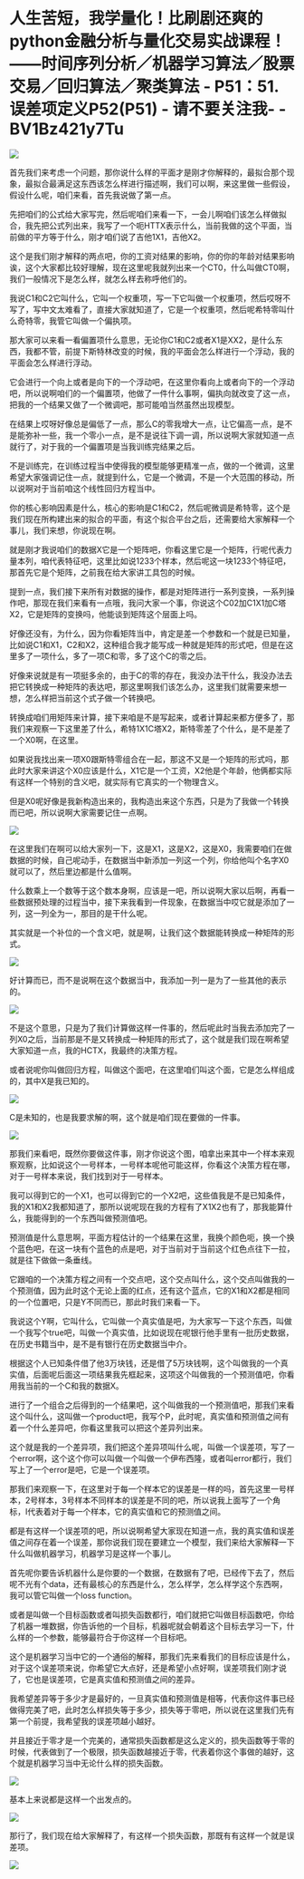# 人生苦短，我学量化！比刷剧还爽的python金融分析与量化交易实战课程！——时间序列分析／机器学习算法／股票交易／回归算法／聚类算法 - P51：51.误差项定义P52(P51) - 请不要关注我- - BV1Bz421y7Tu

![](img/cc7ae9cb28f450b823e2a0ca1eb8c884_0.png)

首先我们来考虑一个问题，那你说什么样的平面才是刚才你解释的，最拟合那个现象，最拟合最满足这东西该怎么样进行描述啊，我们可以啊，来这里做一些假设，假设什么呢，咱们来看，首先我说做了第一点。

先把咱们的公式给大家写完，然后呢咱们来看一下，一会儿啊咱们该怎么样做拟合，我先把公式列出来，我写了一个呃HTTX表示什么，当前我做的这个平面，当前做的平方等于什么，刚才咱们说了吉他1X1，吉他X2。

这个是我们刚才解释的两点吧，你的工资对结果的影响，你的你的年龄对结果影响诶，这个大家都比较好理解，现在这里呢我就列出来一个CT0，什么叫做CT0啊，我们一般情况下是怎么样，就怎么样去称呼他们的。

我说C1和C2它叫什么，它叫一个权重项，写一下它叫做一个权重项，然后哎呀不写了，写中文太难看了，直接大家就知道了，它是一个权重项，然后呢希特零叫什么奇特零，我管它叫做一个偏执项。

那大家可以来看一看偏置项什么意思，无论你C1和C2或者X1是XX2，是什么东西，我都不管，前提下斯特林改变的时候，我的平面会怎么样进行一个浮动，我的平面会怎么样进行浮动。

它会进行一个向上或者是向下的一个浮动吧，在这里你看向上或者向下的一个浮动吧，所以说啊咱们的一个偏置项，他做了一件什么事啊，偏执向就改变了这一点，把我的一个结果又做了一个微调吧，那可能咱当然虽然出现模型。

在结果上哎呀好像总是偏低了一点，那么C的零我增大一点，让它偏高一点，是不是能弥补一些，我一个零小一点，是不是说往下调一调，所以说啊大家就知道一点就行了，对于我的一个偏置项是当我训练完结果之后。

不是训练完，在训练过程当中使得我的模型能够更精准一点，做的一个微调，这里希望大家强调记住一点，就提到什么，它是一个微调，不是一个大范围的移动，所以说啊对于当前咱这个线性回归方程当中。

你的核心影响因素是什么，核心的影响是C1和C2，然后呢微调是希特零，这个是我们现在所构建出来的拟合的平面，有这个拟合平台之后，还需要给大家解释一个事儿，我们来想，你说现在啊。

就是刚才我说咱们的数据X它是一个矩阵吧，你看这里它是一个矩阵，行呢代表力量本列，咱代表特征吧，这里比如说1233个样本，然后呢这一块1233个特征吧，那首先它是个矩阵，之前我在给大家讲工具包的时候。

提到一点，我们接下来所有对数据的操作，都是对矩阵进行一系列变换，一系列操作吧，那现在我们来看有一点哦，我问大家一个事，你说这个C02加C1X1加C塔X2，它是矩阵的变换吗，他能谈到矩阵这个层面上吗。

好像还没有，为什么，因为你看矩阵当中，肯定是差一个参数和一个就是已知量，比如说C1和X1，C2和X2，这种组合我才能写成一种就是矩阵的形式吧，但是在这里多了一项什么，多了一项C和零，多了这个C的零之后。

好像来说就是有一项挺多余的，由于C的零的存在，我没办法干什么，我没办法去把它转换成一种矩阵的表达吧，那这里啊我们该怎么办，这里我们就需要来想一想，怎么样把当前这个式子做一个转换吧。

转换成咱们用矩阵来计算，接下来咱是不是写起来，或者计算起来都方便多了，那我们来观察一下这里差了什么，希特1X1C塔X2，斯特零差了个什么，是不是差了一个X0啊，在这里。

如果说我找出来一项X0跟斯特零组合在一起，那这不又是一个矩阵的形式吗，那此时大家来讲这个X0应该是什么，X1它是一个工资，X2他是个年龄，他俩都实际有这样一个特别的含义吧，就实际有它真实的一个物理含义。

但是X0呢好像是我新构造出来的，我构造出来这个东西，只是为了我做一个转换而已吧，所以说啊大家需要记住一点啊。



![](img/cc7ae9cb28f450b823e2a0ca1eb8c884_2.png)

在这里我们在啊可以给大家列一下，这是X1，这是X2，这是X0，我需要咱们在做数据的时候，自己呢动手，在数据当中新添加一列这一个列，你给他叫个名字X0就可以了，然后里边都是什么值啊。

什么数乘上一个数等于这个数本身啊，应该是一吧，所以说啊大家以后啊，再看一些数据预处理的过程当中，接下来我看到一件现象，在数据当中哎它就是添加了一列，这一列全为一，那目的是干什么呢。

其实就是一个补位的一个含义吧，就是啊，让我们这个数据能转换成一种矩阵的形式。

![](img/cc7ae9cb28f450b823e2a0ca1eb8c884_4.png)

好计算而已，而不是说啊在这个数据当中，我添加一列一是为了一些其他的表示的。

![](img/cc7ae9cb28f450b823e2a0ca1eb8c884_6.png)

不是这个意思，只是为了我们计算做这样一件事的，然后呢此时当我去添加完了一列X0之后，当前那是不是又转换成一种矩阵的形式了，这个就是我们现在啊希望大家知道一点，我的HCTX，我最终的决策方程。

或者说呢你叫做回归方程，叫做这个面吧，在这里咱们叫这个面，它是怎么样组成的，其中X是我已知的。

![](img/cc7ae9cb28f450b823e2a0ca1eb8c884_8.png)

C是未知的，也是我要求解的啊，这个就是咱们现在要做的一件事。

![](img/cc7ae9cb28f450b823e2a0ca1eb8c884_10.png)

那我们来看吧，既然你要做这件事，刚才你说这个图，咱拿出来其中一个样本来观察观察，比如说这个一号样本，一号样本呢他可能这样，你看这个决策方程在哪，对于一号样本来说，我们找到对于一号样本。

我可以得到它的一个X1，也可以得到它的一个X2吧，这些值我是不是已知条件，我的X1和X2我都知道了，那所以说呢现在我的方程有了X1X2也有了，那我能算什么，我能得到的一个东西叫做预测值吧。

预测值是什么意思啊，平面方程估计的一个结果在这里，我换个颜色呃，换一个换个蓝色吧，在这一块有个蓝色的点是吧，对于当前对于当前这个红色点往下一拉，就是往下做做一条垂线。

它跟咱的一个决策方程之间有一个交点吧，这个交点叫什么，这个交点叫做我的一个预测值，因为此时这个无论上面的红点，还有这个蓝点，它的X1和X2都是相同的一个位置吧，只是Y不同而已，那此时我们来看一下。

我说这个Y啊，它叫什么，它叫做一个真实值是吧，为大家写一下这个东西，叫做一个我写个true吧，叫做一个真实值，比如说现在呢银行他手里有一批历史数据，在历史书籍当中，是不是有银行在历史数据当中介。

根据这个人已知条件借了他3万块钱，还是借了5万块钱啊，这个叫做我的一个真实值，后面呢后面这一项结果我先框起来，这项这个叫做我的一个预测值吧，你看用我当前的一个C和我的数据X。

进行了一个组合之后得到的一个结果吧，这个叫做我的一个预测值吧，那我们来看这个叫什么，这叫做一个product吧，我写个P，此时呢，真实值和预测值之间有着一个什么差异吧，你看这里我可以把这个差异列出来。

这个就是我的一个差异项，我们把这个差异项叫什么呢，叫做一个误差项，写了一个error啊，这个这个你可以叫做一个叫做一个伊布西隆，或者叫error都行，我们写上了一个error是吧，它是一个误差项。

那我们来观察一下，在这里对于每一个样本它的误差是一样的吗，首先这里一号样本，2号样本，3号样本不同样本的误差是不同的吧，所以说我上面写了一个角标，I代表着对于每一个样本，它的真实值和它的预测值之间。

都是有这样一个误差项的吧，所以说啊希望大家现在知道一点，我的真实值和误差值之间存在着一个误差，那你说我们现在要建立一个模型，我们来给大家解释一下什么叫做机器学习，机器学习是这样一个事儿。

首先呢你要告诉机器什么是你要的一个数据，在数据有了吧，已经传下去了，然后呢不光有个data，还有最核心的东西是什么，怎么样学，怎么样学这个东西啊，我可以管它叫做一个loss function。

或者是叫做一个目标函数或者叫损失函数都行，咱们就把它叫做目标函数吧，你给了机器一堆数据，你告诉他的一个目标，机器呢就会朝着这个目标去学习一下，什么样的一个参数，能够最符合于你这样一个目标吧。

这个是机器学习当中它的一个通俗的解释，那我们先来看我们的目标应该是什么，对于这个误差项来说，你希望它大点好，还是希望小点好啊，误差项我们刚才说了，它也是误差项，它是真实值和预测值之间的差异。

我希望差异等于多少才是最好的，一旦真实值和预测值是相等，代表你这件事已经做得完美了吧，此时怎么样损失等于多少，损失等于零吧，所以说在这里我们先有第一个前提，我希望我的误差项越小越好。

并且接近于零才是一个完美的，通常损失函数都是这么定义的，损失函数等于零的时候，代表做到了一个极限，损失函数越接近于零，代表着你这个事做的越好，这个就是机器学习当中无论什么样的损失函数。



![](img/cc7ae9cb28f450b823e2a0ca1eb8c884_12.png)

基本上来说都是这样一个出发点的。

![](img/cc7ae9cb28f450b823e2a0ca1eb8c884_14.png)

那行了，我们现在给大家解释了，有这样一个损失函数，那既有有这样一个就是误差项。

![](img/cc7ae9cb28f450b823e2a0ca1eb8c884_16.png)